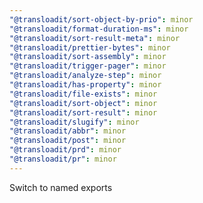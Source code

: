 ```yaml
---
"@transloadit/sort-object-by-prio": minor
"@transloadit/format-duration-ms": minor
"@transloadit/sort-result-meta": minor
"@transloadit/prettier-bytes": minor
"@transloadit/sort-assembly": minor
"@transloadit/trigger-pager": minor
"@transloadit/analyze-step": minor
"@transloadit/has-property": minor
"@transloadit/file-exists": minor
"@transloadit/sort-object": minor
"@transloadit/sort-result": minor
"@transloadit/slugify": minor
"@transloadit/abbr": minor
"@transloadit/post": minor
"@transloadit/prd": minor
"@transloadit/pr": minor
---
```


Switch to named exports
